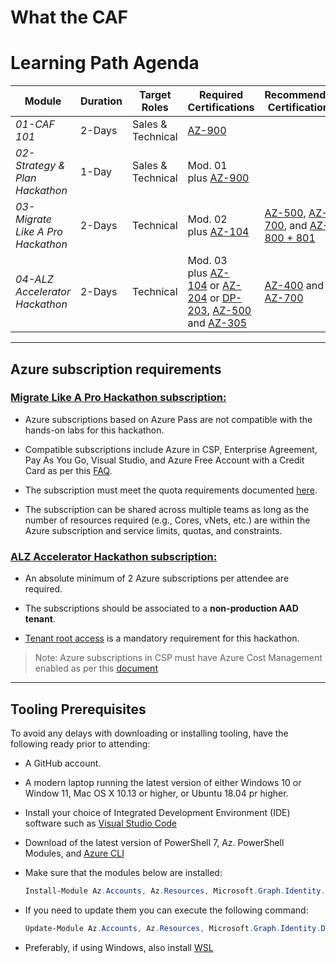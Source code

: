 # What the CAF

# **Learning Path Agenda**

| Module                            | Duration | Target Roles      | Required Certifications                                                                                                                                                                                                                                                                                                                                                                                              | Recommended Certifications                                                                                                                                                                                                                                     | Recommended Self-Paced Learning                                                                                                                                                                                                    |
| --------------------------------- | -------- | ----------------- | -------------------------------------------------------------------------------------------------------------------------------------------------------------------------------------------------------------------------------------------------------------------------------------------------------------------------------------------------------------------------------------------------------------------- | -------------------------------------------------------------------------------------------------------------------------------------------------------------------------------------------------------------------------------------------------------------- | ---------------------------------------------------------------------------------------------------------------------------------------------------------------------------------------------------------------------------------- |
| *01-CAF 101*                      | 2-Days   | Sales & Technical | [AZ-900](https://docs.microsoft.com/en-us/learn/certifications/exams/az-900)                                                                                                                                                                                                                                                                                                                                         |                                                                                                                                                                                                                                                                | [The business value of Microsoft Azure](https://docs.microsoft.com/en-us/learn/paths/learn-business-value-of-azure/)                                                                                                               |
| *02-Strategy & Plan Hackathon*    | 1-Day    | Sales & Technical | Mod. 01 plus [AZ-900](https://docs.microsoft.com/en-us/learn/certifications/exams/az-900)                                                                                                                                                                                                                                                                                                                            |                                                                                                                                                                                                                                                                | CAF 101 or equivalent                                                                                                                                                                                                              |
| *03-Migrate Like A Pro Hackathon* | 2-Days   | Technical         | Mod. 02 plus [AZ-104](https://docs.microsoft.com/en-us/learn/certifications/exams/az-104)                                                                                                                                                                                                                                                                                                                            | [AZ-500](https://docs.microsoft.com/en-us/learn/certifications/exams/az-500), [AZ-700](https://docs.microsoft.com/en-us/certifications/exams/az-700), and [AZ-800 + 801](https://docs.microsoft.com/en-us/certifications/windows-server-hybrid-administrator/) | [Applications and infrastructure migration and modernization](https://docs.microsoft.com/en-us/learn/modules/app-and-infra-migration-and-modernization/)                                                                           |
| *04-ALZ Accelerator Hackathon*    | 2-Days   | Technical         | Mod. 03 plus [AZ-104](https://docs.microsoft.com/en-us/learn/certifications/exams/az-104) or [AZ-204](https://docs.microsoft.com/en-us/certifications/exams/az-204) or [DP-203](https://docs.microsoft.com/en-us/certifications/azure-data-engineer/), [AZ-500](https://docs.microsoft.com/en-us/learn/certifications/exams/az-500) and [AZ-305](https://docs.microsoft.com/en-us/learn/certifications/exams/az-305) | [AZ-400](https://docs.microsoft.com/en-us/learn/certifications/exams/az-400) and [AZ-700](https://docs.microsoft.com/en-us/learn/certifications/exams/az-700)                                                                                                  | [Azure Landing Zones \| Architectural Blueprint, Tooling & Best Practices Architecture](https://techcommunity.microsoft.com/t5/microsoft-mechanics-blog/azure-landing-zones-architectural-blueprint-tooling-amp-best/ba-p/3530857) |

---

## Azure subscription requirements

### **<u>Migrate Like A Pro Hackathon subscription: </u>**

- Azure subscriptions based on Azure Pass are not compatible with the hands-on labs for this hackathon.

- Compatible subscriptions include Azure in CSP, Enterprise Agreement, Pay As You Go, Visual Studio, and Azure Free Account with a Credit Card as per this [FAQ](https://azure.microsoft.com/en-us/free/free-account-faq/).

- The subscription must meet the quota requirements documented [here](https://github.com/jonathan-vella/MCW-Line-of-business-application-migration/blob/master/Hands-on%20lab/Before%20the%20HOL%20-%20Line-of-business%20application%20migration.md#requirements).

- The subscription can be shared across multiple teams as long as the number of resources required (e.g., Cores, vNets, etc.) are within the Azure subscription and service limits, quotas, and constraints.

### **<u>ALZ Accelerator Hackathon subscription: </u>**

- An absolute minimum of 2 Azure subscriptions per attendee are required.

- The subscriptions should be associated to a **non-production AAD tenant**.

- [Tenant root access](https://github.com/Azure/Enterprise-Scale/wiki/Deploying-Enterprise-Scale-Pre-requisites) is a mandatory requirement for this hackathon.

> Note: Azure subscriptions in CSP must have Azure Cost Management enabled as per this [document](https://docs.microsoft.com/en-us/azure/cost-management-billing/costs/get-started-partners)
>  

---

## Tooling Prerequisites

To avoid any delays with downloading or installing tooling, have the following ready prior to attending:

- A GitHub account.

- A modern laptop running the latest version of either Windows 10  or Window 11, Mac OS X 10.13 or higher, or Ubuntu 18.04 pr higher.

- Install your choice of Integrated Development Environment (IDE) software such as [Visual Studio Code](https://code.visualstudio.com/download)

- Download of the latest version of PowerShell 7, Az. PowerShell Modules, and [Azure CLI](https://docs.microsoft.com/en-us/cli/azure/install-azure-cli?view=azure-cli-latest)

- Make sure that the modules below are installed:
  
  ```powershell
  Install-Module Az.Accounts, Az.Resources, Microsoft.Graph.Identity.DirectoryManagement, Microsoft.Graph.Applications
  ```

- If you need to update them you can execute the following command:
  
  ```powershell
  Update-Module Az.Accounts, Az.Resources, Microsoft.Graph.Identity.DirectoryManagement, Microsoft.Graph.Applications
  ```

- Preferably, if using Windows, also install [WSL](https://docs.microsoft.com/en-us/windows/wsl/install)
